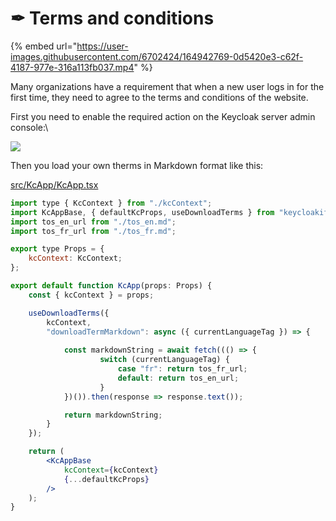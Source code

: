 # ✒ Terms and conditions

{% embed url="https://user-images.githubusercontent.com/6702424/164942769-0d5420e3-c62f-4187-977e-316a113fb037.mp4" %}

Many organizations have a requirement that when a new user logs in for the first time, they need to agree to the terms and conditions of the website.

First you need to enable the required action on the Keycloak server admin console:\


![](https://user-images.githubusercontent.com/6702424/114280501-dad2e600-9a39-11eb-9c39-a225572dd38a.png)

Then you load your own therms in Markdown format like this: &#x20;

[src/KcApp/KcApp.tsx](https://github.com/garronej/keycloakify-starter/blob/main/src/KcApp/KcApp.tsx)

```jsx
import type { KcContext } from "./kcContext";
import KcAppBase, { defaultKcProps, useDownloadTerms } from "keycloakify";
import tos_en_url from "./tos_en.md";
import tos_fr_url from "./tos_fr.md";

export type Props = {
    kcContext: KcContext;
};

export default function KcApp(props: Props) {
    const { kcContext } = props;

    useDownloadTerms({
        kcContext,
        "downloadTermMarkdown": async ({ currentLanguageTag }) => {
        
            const markdownString = await fetch((() => {
                    switch (currentLanguageTag) {
                        case "fr": return tos_fr_url;
                        default: return tos_en_url;
                    }
            })()).then(response => response.text());

            return markdownString;
        }
    });

    return (
        <KcAppBase
            kcContext={kcContext}
            {...defaultKcProps}
        />
    );
}
```
